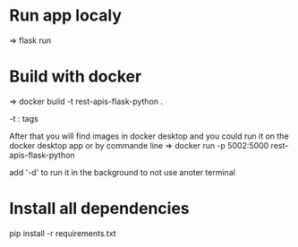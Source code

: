# Run app localy
=> flask run

# Build with docker
=> docker build -t rest-apis-flask-python .

-t : tags

After that you will find images in docker desktop 
and you could run it on the docker desktop app
or by commande line 
=> docker run -p 5002:5000 rest-apis-flask-python

add '-d' to run it in the background to not use anoter terminal

# Install all dependencies
pip install -r requirements.txt